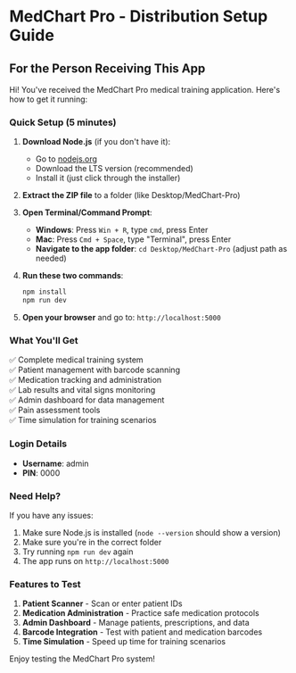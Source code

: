# MedChart Pro - Distribution Setup Guide

## For the Person Receiving This App

Hi! You've received the MedChart Pro medical training application. Here's how to get it running:

### Quick Setup (5 minutes)

1. **Download Node.js** (if you don't have it):
   - Go to [nodejs.org](https://nodejs.org)
   - Download the LTS version (recommended)
   - Install it (just click through the installer)

2. **Extract the ZIP file** to a folder (like Desktop/MedChart-Pro)

3. **Open Terminal/Command Prompt**:
   - **Windows**: Press `Win + R`, type `cmd`, press Enter
   - **Mac**: Press `Cmd + Space`, type "Terminal", press Enter
   - **Navigate to the app folder**: `cd Desktop/MedChart-Pro` (adjust path as needed)

4. **Run these two commands**:
   ```bash
   npm install
   npm run dev
   ```

5. **Open your browser** and go to: `http://localhost:5000`

### What You'll Get

✅ Complete medical training system  
✅ Patient management with barcode scanning  
✅ Medication tracking and administration  
✅ Lab results and vital signs monitoring  
✅ Admin dashboard for data management  
✅ Pain assessment tools  
✅ Time simulation for training scenarios  

### Login Details

- **Username**: admin  
- **PIN**: 0000  

### Need Help?

If you have any issues:
1. Make sure Node.js is installed (`node --version` should show a version)
2. Make sure you're in the correct folder
3. Try running `npm run dev` again
4. The app runs on `http://localhost:5000`

### Features to Test

1. **Patient Scanner** - Scan or enter patient IDs
2. **Medication Administration** - Practice safe medication protocols
3. **Admin Dashboard** - Manage patients, prescriptions, and data
4. **Barcode Integration** - Test with patient and medication barcodes
5. **Time Simulation** - Speed up time for training scenarios

Enjoy testing the MedChart Pro system!